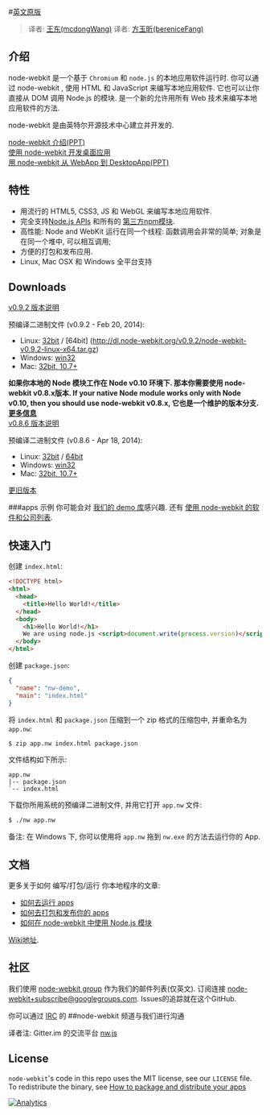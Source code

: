 #[英文原版](./README_us.md)

> 译者: [王东(mcdongWang)](github.com/mcdongWang)
> 译者: [方玉昕(bereniceFang)](github.com/bereniceFang)

## 介绍

node-webkit 是一个基于 `Chromium` 和 `node.js` 的本地应用软件运行时. 你可以通过 node-webkit , 使用 HTML 和 JavaScript 来编写本地应用软件. 它也可以让你直接从 DOM 调用 Node.js 的模块. 是一个新的允许用所有 Web 技术来编写本地应用软件的方法.

node-webkit 是由英特尔开源技术中心建立并开发的.

[node-webkit 介绍(PPT)](https://speakerdeck.com/u/zcbenz/p/node-webkit-app-runtime-based-on-chromium-and-node-dot-js)   
[使用 node-webkit 开发桌面应用](http://strongloop.com/strongblog/creating-desktop-applications-with-node-webkit/)     
[用 node-webkit 从 WebApp 到 DesktopApp(PPT)](http://oldgeeksguide.github.io/presentations/html5devconf2013/wtod.html)

## 特性

* 用流行的 HTML5, CSS3, JS 和 WebGL 来编写本地应用软件.
* 完全支持[Node.js APIs](http://nodejs.org/api/) 和所有的 [第三方npm模块](https://npmjs.org).
* 高性能: Node and WebKit 运行在同一个线程: 函数调用会非常的简单; 对象是在同一个堆中, 可以相互调用;
* 方便的打包和发布应用.
* Linux, Mac OSX 和 Windows 全平台支持

## Downloads
[v0.9.2 版本说明](https://groups.google.com/d/msg/node-webkit/qpBhcWr-hSc/caGjhtl8cEgJ)

预编译二进制文件 (v0.9.2 - Feb 20, 2014):

* Linux: [32bit](http://dl.node-webkit.org/v0.9.2/node-webkit-v0.9.2-linux-ia32.tar.gz) / [64bit] (http://dl.node-webkit.org/v0.9.2/node-webkit-v0.9.2-linux-x64.tar.gz)
* Windows: [win32](http://dl.node-webkit.org/v0.9.2/node-webkit-v0.9.2-win-ia32.zip)
* Mac: [32bit, 10.7+](http://dl.node-webkit.org/v0.9.2/node-webkit-v0.9.2-osx-ia32.zip)

**如果你本地的 Node 模块工作在 Node v0.10 环境下. 那本你需要使用 node-webkit v0.8.x版本. If your native Node module works only with Node v0.10, then you should use node-webkit v0.8.x, 它也是一个维护的版本分支. [更多信息](https://groups.google.com/d/msg/node-webkit/2OJ1cEMPLlA/09BvpTagSA0J)**  
[v0.8.6 版本说明](https://groups.google.com/d/msg/node-webkit/CLPkgfV-i7s/hwkkQuJ1kngJ)

预编译二进制文件 (v0.8.6 - Apr 18, 2014):

* Linux: [32bit](http://dl.node-webkit.org/v0.8.6/node-webkit-v0.8.6-linux-ia32.tar.gz) / [64bit](http://dl.node-webkit.org/v0.8.6/node-webkit-v0.8.6-linux-x64.tar.gz)
* Windows: [win32](http://dl.node-webkit.org/v0.8.6/node-webkit-v0.8.6-win-ia32.zip)
* Mac: [32bit, 10.7+](http://dl.node-webkit.org/v0.8.6/node-webkit-v0.8.6-osx-ia32.zip)

[更旧版本](https://github.com/rogerwang/node-webkit/wiki/Downloads-of-old-versions)

###apps 示例
你可能会对 [我们的 demo 库](https://github.com/zcbenz/nw-sample-apps)感兴趣. 还有 [使用 node-webkit 的软件和公司列表](https://github.com/rogerwang/node-webkit/wiki/List-of-apps-and-companies-using-node-webkit).

## 快速入门

创建 `index.html`:

```html
<!DOCTYPE html>
<html>
  <head>
    <title>Hello World!</title>
  </head>
  <body>
    <h1>Hello World!</h1>
    We are using node.js <script>document.write(process.version)</script>.
  </body>
</html>
```

创建 `package.json`:

```json
{
  "name": "nw-demo",
  "main": "index.html"
}
```

将 `index.html` 和 `package.json` 压缩到一个 zip 格式的压缩包中, 并重命名为 `app.nw`:

````bash
$ zip app.nw index.html package.json
````

文件结构如下所示:

```
app.nw
|-- package.json
`-- index.html
```

下载你所用系统的预编译二进制文件, 并用它打开 `app.nw` 文件:

````bash
$ ./nw app.nw
````

备注: 在 Windows 下, 你可以使用将 `app.nw` 拖到 `nw.exe` 的方法去运行你的 App.

## 文档

更多关于如何 编写/打包/运行 你本地程序的文章:

* [如何去运行 apps](https://github.com/rogerwang/node-webkit/wiki/How-to-run-apps)
* [如何去打包和发布你的 apps](https://github.com/rogerwang/node-webkit/wiki/How-to-package-and-distribute-your-apps)
* [如何在 node-webkit 中使用 Node.js 模块](https://github.com/rogerwang/node-webkit/wiki/Using-Node-modules)

[Wiki地址](https://github.com/rogerwang/node-webkit/wiki).

## 社区

我们使用 [node-webkit group](http://groups.google.com/group/node-webkit) 作为我们的邮件列表(仅英文). 订阅连接 [node-webkit+subscribe@googlegroups.com](mailto:node-webkit+subscribe@googlegroups.com).
Issues的追踪就在这个GitHub.

你可以通过 [IRC](http://irc.freenode.net) 的 ##node-webkit 频道与我们进行沟通

译者注:
Gitter.im 的交流平台
[nw.js](https://gitter.im/nwjs/nw.js)

## License

`node-webkit`'s code in this repo uses the MIT license, see our `LICENSE` file. To redistribute the binary, see [How to package and distribute your apps](https://github.com/rogerwang/node-webkit/wiki/How-to-package-and-distribute-your-apps)

[![Analytics](https://ga-beacon.appspot.com/UA-27805459-2/node-webkit/index)](https://github.com/igrigorik/ga-beacon)
